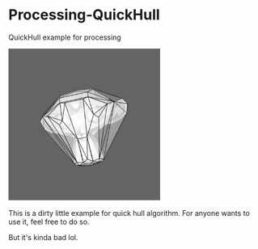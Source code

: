 # Processing-QuickHull
QuickHull example for processing

<img src = "Capture.PNG" style = "width : 300px; height : 300px"></img>

This is a dirty little example for quick hull algorithm. For anyone wants to use it, feel free to do so.

But it's kinda bad lol.
